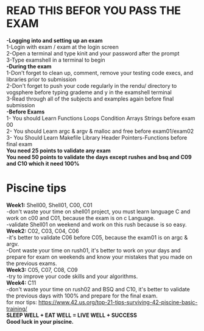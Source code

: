 # READ THIS BEFOR YOU PASS THE EXAM <br />
**-Logging into and setting up an exam** <br />
1-Login with exam / exam at the login screen <br />
2-Open a terminal and type kinit <username> and your password after the prompt <br />
3-Type examshell in a terminal to begin <br /> 
**-During the exam** <br />
1-Don't forget to clean up, comment, remove your testing code execs, and libraries prior to submission <br />
2-Don't forget to push your code regularly in the rendu/<test question> directory to vogsphere before typing grademe and y in the examshell terminal <br />
3-Read through all of the subjects and examples again before final submission <br />
**-Before Exams** <br />
1- You should Learn Functions Loops Condition Arrays  Strings before exam 00 <br />
2- You should Learn argc & argv & malloc and free before exam01/exam02 <br />
3- You Should Learn Makefile Library Header Pointers-Functions before final exam <br />
**You need 25 points to validate any exam** <br />
**You need 50 points to validate the days except rushes and bsq and C09 and C10 which it need 100%** 
# Piscine tips <br />
**Week1:** Shell00, Shell01, C00, C01 <br />
-don't waste your time on shell01 project, you must learn language C and work on c00 and C01, because the exam is on c Language. <br />
-validate Shell01 on weekend and work on this rush because is so easy. <br />
**Week2:** C02, C03, C04, C06 <br />
-it's better to validate C06 before C05, because the exam01 is on argc & argv. <br />
-Dont waste your time on rush01, it's better to work on your days and prepare for exam on weekends and know your mistakes that you made on the previous exams. <br />
**Week3:** C05, C07, C08, C09 <br />
-try to improve your code skills and your algorithms. <br />
**Week4:** C11 <br />
-don't waste your time on rush02 and BSQ and C10, it's better to validate the previous days with 100% and prepare for the final exam. <br />
for mor tips: https://www.42.us.org/top-21-tips-surviving-42-piscine-basic-training/ <br />
**SLEEP WELL + EAT WELL = LIVE WELL + SUCCESS** <br />
**Good luck in your piscine.**
